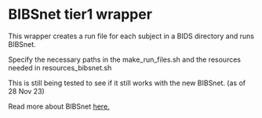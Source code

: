 # BIBSnet tier1 wrapper

This wrapper creates a run file for each subject in a BIDS directory and runs BIBSnet. 

Specify the necessary paths in the make_run_files.sh and the resources needed in resources_bibsnet.sh

This is still being tested to see if it still works with the new BIBSnet. (as of 28 Nov 23)

Read more about BIBSnet [here.](https://bibsnet.readthedocs.io/en/latest/)
